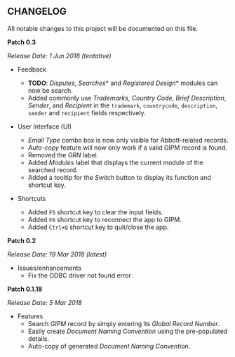 CHANGELOG
---------
All notable changes to this project will be documented on this file.

**Patch 0.3**

_Release Date: 1 Jun 2018 (tentative)_

* Feedback
    * **TODO**: _Disputes_, _Searches_* and _Registered Design_* modules can now be search.  
    * Added commonly use _Trademarks_, _Country Code_, _Brief Description_, _Sender_, and _Recipient_ in the `trademark`, `countrycode`, `description`, `sender` and `recipient` fields respectively.

* User Interface (UI)
    * _Email Type_ combo box is now only visible for Abbott-related records.
    * _Auto-copy_ feature will now only work if a valid GIPM record is found.
    * Removed the _GRN_ label.
    * Added _Modules_ label that displays the current module of the searched record.
    * Added a tooltip for the _Switch_ button to display its function and shortcut key.

* Shortcuts
    * Added `F5` shortcut key to clear the input fields.
    * Added `F6` shortcut key to reconnect the app to GIPM.
    * Added `Ctrl+Q` shortcut key to quit/close the app.

**Patch 0.2**

_Release Date: 19 Mar 2018 (latest)_

* Issues/enhancements
    - Fix the ODBC driver not found error


**Patch 0.1.18**

_Release Date: 5 Mar 2018_

* Features
    * Search _GIPM_ record by simply entering its _Global Record Number_.
    * Easily create _Document Naming Convention_ using the pre-populated details.
    * Auto-copy of generated _Document Naming Convention_.
